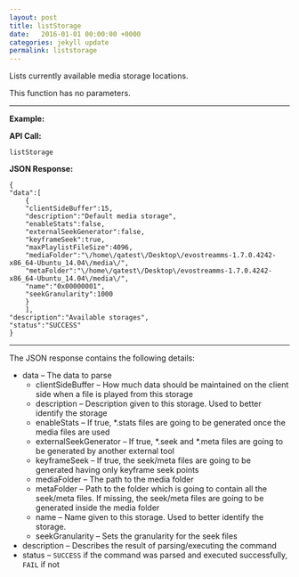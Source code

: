 ```yaml
---
layout: post
title: listStorage
date:   2016-01-01 00:00:00 +0000
categories: jekyll update
permalink: liststorage
---
```


Lists currently available media storage locations.

This function has no parameters.

------

**Example:**

**API Call:**

``` 
listStorage 
```

**JSON Response:**

``` 
{
"data":[
    {
    "clientSideBuffer":15,
    "description":"Default media storage",
    "enableStats":false,
    "externalSeekGenerator":false,
    "keyframeSeek":true,
    "maxPlaylistFileSize":4096,
    "mediaFolder":"\/home\/qatest\/Desktop\/evostreamms-1.7.0.4242-x86_64-Ubuntu_14.04\/media\/",
    "metaFolder":"\/home\/qatest\/Desktop\/evostreamms-1.7.0.4242-x86_64-Ubuntu_14.04\/media\/",
    "name":"0x00000001",
    "seekGranularity":1000
    }
    ],
"description":"Available storages",
"status":"SUCCESS"
}
```

------

The JSON response contains the following details:

- data – The data to parse
  - clientSideBuffer – How much data should be maintained on the client side when a file is played from this storage
  - description – Description given to this storage. Used to better identify the storage
  - enableStats – If true, \*.stats files are going to be generated once the media files are used
  - externalSeekGenerator – If true, \*.seek and \*.meta files are going to be generated by another external tool
  - keyframeSeek – If true, the seek/meta files are going to be generated having only keyframe seek points
  - mediaFolder – The path to the media folder
  - metaFolder – Path to the folder which is going to contain all the seek/meta files. If missing, the seek/meta files are going to be generated inside the media folder
  - name – Name given to this storage. Used to better identify the storage.
  - seekGranularity – Sets the granularity for the seek files
- description – Describes the result of parsing/executing the command
- status – `SUCCESS` if the command was parsed and executed successfully, `FAIL` if not
